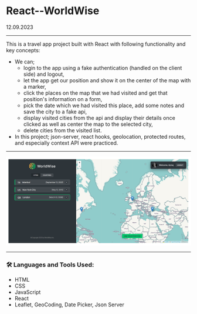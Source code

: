 # React--WorldWise
12.09.2023

---

This is a travel app project built with React with following functionality and key concepts:
- We can;
  - login to the app using a fake authentication (handled on the client side) and logout,
  - let the app get our position and show it on the center of the map with a marker,
  - click the places on the map that we had visited and get that position's information on a form,
  - pick the date which we had visited this place, add some notes and save the city to a fake api,
  - display visited cities from the api and display their details once clicked as well as center the map to the selected city,
  - delete cities from the visited list.
- In this project; json-server, react hooks, geolocation, protected routes, and especially context API were practiced.

---

<img width="600px" src="https://github.com/aytacserce/react-11-worldwise/blob/main/WorldWise-screenshot.png?raw=true" />

---

### :hammer_and_wrench: Languages and Tools Used:
- HTML
- CSS
- JavaScript
- React
- Leaflet, GeoCoding, Date Picker, Json Server
